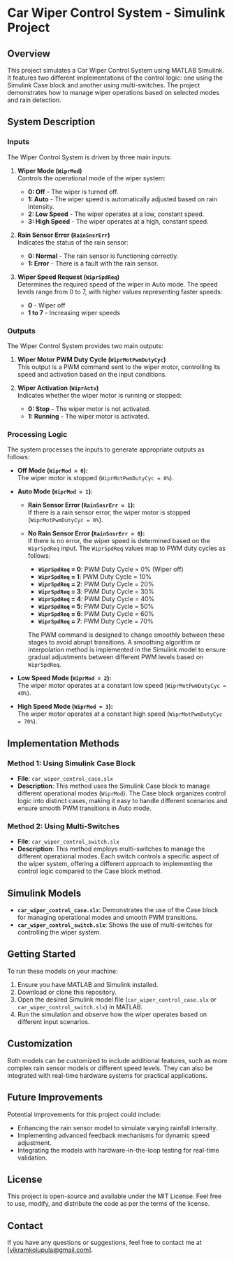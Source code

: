 # Car Wiper Control System - Simulink Project

## Overview

This project simulates a Car Wiper Control System using MATLAB Simulink. It features two different implementations of the control logic: one using the Simulink Case block and another using multi-switches. The project demonstrates how to manage wiper operations based on selected modes and rain detection.

## System Description

### Inputs

The Wiper Control System is driven by three main inputs:

1. **Wiper Mode (`WiprMod`)**  
   Controls the operational mode of the wiper system:
   - **0: Off** - The wiper is turned off.
   - **1: Auto** - The wiper speed is automatically adjusted based on rain intensity.
   - **2: Low Speed** - The wiper operates at a low, constant speed.
   - **3: High Speed** - The wiper operates at a high, constant speed.

2. **Rain Sensor Error (`RainSnsrErr`)**  
   Indicates the status of the rain sensor:
   - **0: Normal** - The rain sensor is functioning correctly.
   - **1: Error** - There is a fault with the rain sensor.

3. **Wiper Speed Request (`WiprSpdReq`)**  
   Determines the required speed of the wiper in Auto mode. The speed levels range from 0 to 7, with higher values representing faster speeds:
   - **0** - Wiper off
   - **1 to 7** - Increasing wiper speeds

### Outputs

The Wiper Control System provides two main outputs:

1. **Wiper Motor PWM Duty Cycle (`WiprMotPwmDutyCyc`)**  
   This output is a PWM command sent to the wiper motor, controlling its speed and activation based on the input conditions.

2. **Wiper Activation (`WiprActv`)**  
   Indicates whether the wiper motor is running or stopped:
   - **0: Stop** - The wiper motor is not activated.
   - **1: Running** - The wiper motor is activated.

### Processing Logic

The system processes the inputs to generate appropriate outputs as follows:

- **Off Mode (`WiprMod = 0`):**  
  The wiper motor is stopped (`WiprMotPwmDutyCyc = 0%`).

- **Auto Mode (`WiprMod = 1`):**  
  - **Rain Sensor Error (`RainSnsrErr = 1`):**  
    If there is a rain sensor error, the wiper motor is stopped (`WiprMotPwmDutyCyc = 0%`).
  - **No Rain Sensor Error (`RainSnsrErr = 0`):**  
    If there is no error, the wiper speed is determined based on the `WiprSpdReq` input. The `WiprSpdReq` values map to PWM duty cycles as follows:
    - **`WiprSpdReq` = 0**: PWM Duty Cycle = 0% (Wiper off)
    - **`WiprSpdReq` = 1**: PWM Duty Cycle = 10%
    - **`WiprSpdReq` = 2**: PWM Duty Cycle = 20%
    - **`WiprSpdReq` = 3**: PWM Duty Cycle = 30%
    - **`WiprSpdReq` = 4**: PWM Duty Cycle = 40%
    - **`WiprSpdReq` = 5**: PWM Duty Cycle = 50%
    - **`WiprSpdReq` = 6**: PWM Duty Cycle = 60%
    - **`WiprSpdReq` = 7**: PWM Duty Cycle = 70%

    The PWM command is designed to change smoothly between these stages to avoid abrupt transitions. A smoothing algorithm or interpolation method is implemented in the Simulink model to ensure gradual adjustments between different PWM levels based on `WiprSpdReq`.

- **Low Speed Mode (`WiprMod = 2`):**  
  The wiper motor operates at a constant low speed (`WiprMotPwmDutyCyc = 40%`).

- **High Speed Mode (`WiprMod = 3`):**  
  The wiper motor operates at a constant high speed (`WiprMotPwmDutyCyc = 70%`).

## Implementation Methods

### Method 1: Using Simulink Case Block

- **File**: `car_wiper_control_case.slx`
- **Description**: This method uses the Simulink Case block to manage different operational modes (`WiprMod`). The Case block organizes control logic into distinct cases, making it easy to handle different scenarios and ensure smooth PWM transitions in Auto mode.

### Method 2: Using Multi-Switches

- **File**: `car_wiper_control_switch.slx`
- **Description**: This method employs multi-switches to manage the different operational modes. Each switch controls a specific aspect of the wiper system, offering a different approach to implementing the control logic compared to the Case block method.

## Simulink Models

- **`car_wiper_control_case.slx`**: Demonstrates the use of the Case block for managing operational modes and smooth PWM transitions.
- **`car_wiper_control_switch.slx`**: Shows the use of multi-switches for controlling the wiper system.

## Getting Started

To run these models on your machine:

1. Ensure you have MATLAB and Simulink installed.
2. Download or clone this repository.
3. Open the desired Simulink model file (`car_wiper_control_case.slx` or `car_wiper_control_switch.slx`) in MATLAB.
4. Run the simulation and observe how the wiper operates based on different input scenarios.

## Customization

Both models can be customized to include additional features, such as more complex rain sensor models or different speed levels. They can also be integrated with real-time hardware systems for practical applications.

## Future Improvements

Potential improvements for this project could include:

- Enhancing the rain sensor model to simulate varying rainfall intensity.
- Implementing advanced feedback mechanisms for dynamic speed adjustment.
- Integrating the models with hardware-in-the-loop testing for real-time validation.

## License

This project is open-source and available under the MIT License. Feel free to use, modify, and distribute the code as per the terms of the license.

## Contact

If you have any questions or suggestions, feel free to contact me at [vikramkolupula@gmail.com].
